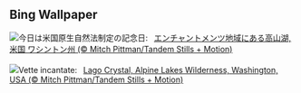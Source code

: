 ## Bing Wallpaper
![](https://www.bing.com/th?id=OHR.AlpineLakes_JA-JP6421290140_UHD.jpg&w=1000)今日は米国原生自然法制定の記念日:&nbsp;&ensp;[エンチャントメンツ地域にある高山湖,米国 ワシントン州 (© Mitch Pittman/Tandem Stills + Motion)](https://www.bing.com/th?id=OHR.AlpineLakes_JA-JP6421290140_UHD.jpg)
<br><br/>
![](https://www.bing.com/th?id=OHR.AlpineLakes_IT-IT6756138209_UHD.jpg&w=1000)Vette incantate:&nbsp;&ensp;[Lago Crystal, Alpine Lakes Wilderness, Washington, USA (© Mitch Pittman/Tandem Stills + Motion)](https://www.bing.com/th?id=OHR.AlpineLakes_IT-IT6756138209_UHD.jpg)
<br><br/>
